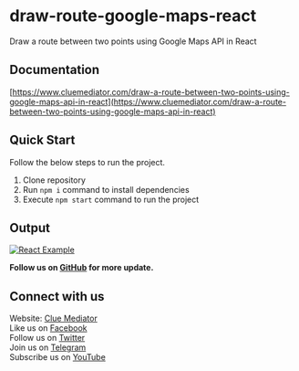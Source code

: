 # draw-route-google-maps-react

Draw a route between two points using Google Maps API in React

## Documentation

[https://www.cluemediator.com/draw-a-route-between-two-points-using-google-maps-api-in-react](https://www.cluemediator.com/draw-a-route-between-two-points-using-google-maps-api-in-react)

## Quick Start

Follow the below steps to run the project.

1. Clone repository
2. Run `npm i` command to install dependencies
3. Execute `npm start` command to run the project

## Output

[![React Example](https://www.cluemediator.com/wp-content/uploads/2023/04/output-draw-a-route-between-two-points-using-google-maps-api-in-react-clue-mediator.png)](https://www.cluemediator.com/draw-a-route-between-two-points-using-google-maps-api-in-react)

**Follow us on [GitHub](https://github.com/cluemediator) for more update.**

## Connect with us

Website: [Clue Mediator](https://www.cluemediator.com)  
Like us on [Facebook](https://www.facebook.com/thecluemediator)  
Follow us on [Twitter](https://twitter.com/cluemediator)  
Join us on [Telegram](https://t.me/cluemediator)  
Subscribe us on [YouTube](https://www.youtube.com/ClueMediator)